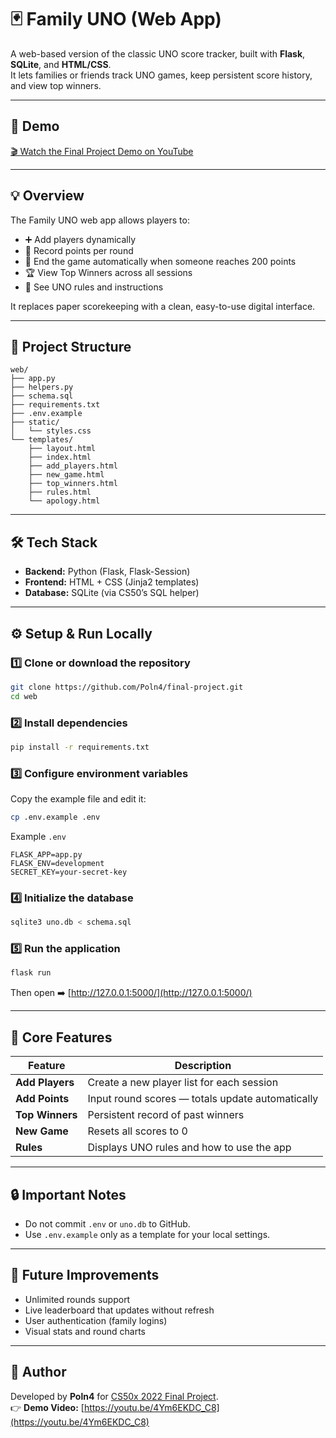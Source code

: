 # 🃏 Family UNO (Web App)

A web-based version of the classic UNO score tracker, built with **Flask**, **SQLite**, and **HTML/CSS**.  
It lets families or friends track UNO games, keep persistent score history, and view top winners.

---

## 🎥 Demo
[🎬 Watch the Final Project Demo on YouTube](https://youtu.be/4Ym6EKDC_C8)

---

## 💡 Overview

The Family UNO web app allows players to:

- ➕ Add players dynamically  
- 🧮 Record points per round  
- 🏁 End the game automatically when someone reaches 200 points  
- 🏆 View Top Winners across all sessions  
- 📜 See UNO rules and instructions  

It replaces paper scorekeeping with a clean, easy-to-use digital interface.

---

## 🧭 Project Structure
```
web/
├── app.py
├── helpers.py
├── schema.sql
├── requirements.txt
├── .env.example
├── static/
│   └── styles.css
└── templates/
    ├── layout.html
    ├── index.html
    ├── add_players.html
    ├── new_game.html
    ├── top_winners.html
    ├── rules.html
    └── apology.html
```

---

## 🛠️ Tech Stack
- **Backend:** Python (Flask, Flask-Session)  
- **Frontend:** HTML + CSS (Jinja2 templates)  
- **Database:** SQLite (via CS50’s SQL helper)  

---

## ⚙️ Setup & Run Locally

### 1️⃣ Clone or download the repository
```bash
git clone https://github.com/Poln4/final-project.git
cd web
```

### 2️⃣ Install dependencies
```bash
pip install -r requirements.txt
```

### 3️⃣ Configure environment variables
Copy the example file and edit it:
```bash
cp .env.example .env
```

Example `.env`
```
FLASK_APP=app.py
FLASK_ENV=development
SECRET_KEY=your-secret-key
```

### 4️⃣ Initialize the database
```bash
sqlite3 uno.db < schema.sql
```

### 5️⃣ Run the application
```bash
flask run
```

Then open ➡️ [http://127.0.0.1:5000/](http://127.0.0.1:5000/)

---

## 🧩 Core Features

| Feature | Description |
|----------|--------------|
| **Add Players** | Create a new player list for each session |
| **Add Points** | Input round scores — totals update automatically |
| **Top Winners** | Persistent record of past winners |
| **New Game** | Resets all scores to 0 |
| **Rules** | Displays UNO rules and how to use the app |

---

## 🔒 Important Notes
- Do not commit `.env` or `uno.db` to GitHub.  
- Use `.env.example` only as a template for your local settings.

---

## 🚀 Future Improvements
- Unlimited rounds support  
- Live leaderboard that updates without refresh  
- User authentication (family logins)  
- Visual stats and round charts  

---

## 👤 Author
Developed by **Poln4** for [CS50x 2022 Final Project](https://cs50.harvard.edu/x/2022/).  
👉 **Demo Video:** [https://youtu.be/4Ym6EKDC_C8](https://youtu.be/4Ym6EKDC_C8)
